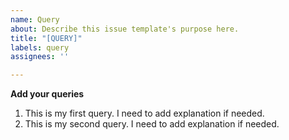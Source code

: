 ```yaml
---
name: Query
about: Describe this issue template's purpose here.
title: "[QUERY]"
labels: query
assignees: ''

---
```


**Add your queries**
1. This is my first query. I need to add explanation if needed.
2. This is my second query. I need to add explanation if needed.
